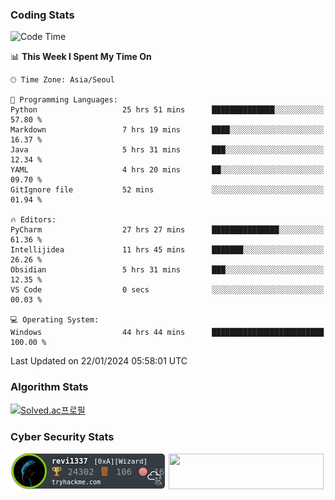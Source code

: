 ### Coding Stats

<!--START_SECTION:waka-->
![Code Time](http://img.shields.io/badge/Code%20Time-48%20hrs%207%20mins-blue)

📊 **This Week I Spent My Time On** 

```text
🕑︎ Time Zone: Asia/Seoul

💬 Programming Languages: 
Python                   25 hrs 51 mins      ██████████████░░░░░░░░░░░   57.80 % 
Markdown                 7 hrs 19 mins       ████░░░░░░░░░░░░░░░░░░░░░   16.37 % 
Java                     5 hrs 31 mins       ███░░░░░░░░░░░░░░░░░░░░░░   12.34 % 
YAML                     4 hrs 20 mins       ██░░░░░░░░░░░░░░░░░░░░░░░   09.70 % 
GitIgnore file           52 mins             ░░░░░░░░░░░░░░░░░░░░░░░░░   01.94 % 

🔥 Editors: 
PyCharm                  27 hrs 27 mins      ███████████████░░░░░░░░░░   61.36 % 
Intellijidea             11 hrs 45 mins      ███████░░░░░░░░░░░░░░░░░░   26.26 % 
Obsidian                 5 hrs 31 mins       ███░░░░░░░░░░░░░░░░░░░░░░   12.35 % 
VS Code                  0 secs              ░░░░░░░░░░░░░░░░░░░░░░░░░   00.03 % 

💻 Operating System: 
Windows                  44 hrs 44 mins      █████████████████████████   100.00 % 
```


 Last Updated on 22/01/2024 05:58:01 UTC
<!--END_SECTION:waka-->

### Algorithm Stats

[![Solved.ac프로필](http://mazassumnida.wtf/api/v2/generate_badge?boj=revi1337)](https://solved.ac/revi1337)

### Cyber Security Stats

[![revi1337's tryhackme stats](https://raw.githubusercontent.com/Revi1337/Revi1337/main/assets/thm_propic.png)][tryhackme]
[<img src="https://www.hackthebox.com/badge/image/1002993" width="248.01" height="57">][hackthebox]


[website]: https://revi1337.com
[tryhackme]: https://tryhackme.com/p/revi1337
[hackthebox]: https://app.hackthebox.com/profile/1002993
